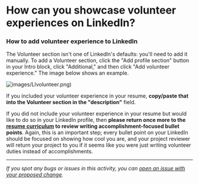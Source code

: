 # How can you showcase volunteer experiences on LinkedIn?

### **How to add volunteer experience to LinkedIn**

The Volunteer section isn't one of LinkedIn's defaults: you'll need to add it manually. To add a Volunteer section, click the "Add profile section" button in your Intro block, click "Additional," and then click "Add volunteer experience." The image below shows an example.

![images/LIvolunteer.png](https://github.com/microverseinc/curriculum-professional-skills/blob/main/interview-prep/images/LIvolunteer.png))

If you included your volunteer experience in your resume, **copy/paste that into the Volunteer section in the "description"** field.

If you did not include your volunteer experience in your resume but would like to do so in your LinkedIn profile, then **please return once more to the [resume curriculum](https://github.com/microverseinc/curriculum-professional-skills/blob/main/interview-prep/create-the-first-draft-of-your-resume.md) to review writing accomplishment-focused bullet points**. Again, this is an important step; every bullet point on your LinkedIn should be focused on showing how cool you are, and your project reviewer will return your project to you if it seems like you were just writing volunteer duties instead of accomplishments.


------

_If you spot any bugs or issues in this activity, you can [open an issue with your proposed change](https://github.com/microverseinc/curriculum-transversal-skills/blob/main/git-github/articles/open_issue.md)._
